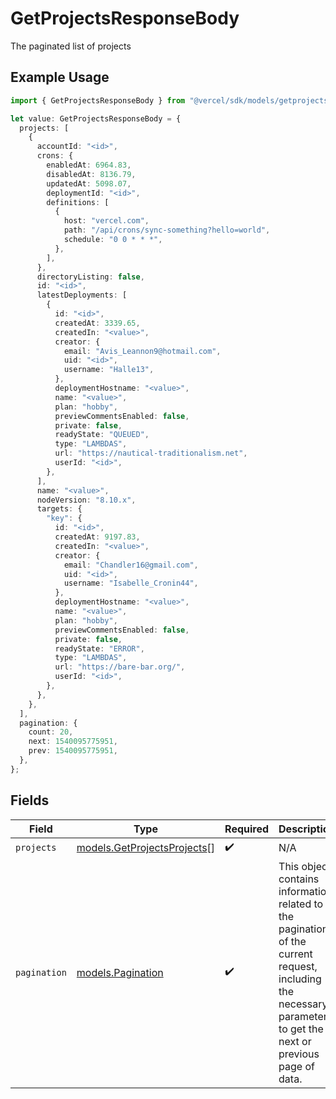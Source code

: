 # GetProjectsResponseBody

The paginated list of projects

## Example Usage

```typescript
import { GetProjectsResponseBody } from "@vercel/sdk/models/getprojectsop.js";

let value: GetProjectsResponseBody = {
  projects: [
    {
      accountId: "<id>",
      crons: {
        enabledAt: 6964.83,
        disabledAt: 8136.79,
        updatedAt: 5098.07,
        deploymentId: "<id>",
        definitions: [
          {
            host: "vercel.com",
            path: "/api/crons/sync-something?hello=world",
            schedule: "0 0 * * *",
          },
        ],
      },
      directoryListing: false,
      id: "<id>",
      latestDeployments: [
        {
          id: "<id>",
          createdAt: 3339.65,
          createdIn: "<value>",
          creator: {
            email: "Avis_Leannon9@hotmail.com",
            uid: "<id>",
            username: "Halle13",
          },
          deploymentHostname: "<value>",
          name: "<value>",
          plan: "hobby",
          previewCommentsEnabled: false,
          private: false,
          readyState: "QUEUED",
          type: "LAMBDAS",
          url: "https://nautical-traditionalism.net",
          userId: "<id>",
        },
      ],
      name: "<value>",
      nodeVersion: "8.10.x",
      targets: {
        "key": {
          id: "<id>",
          createdAt: 9197.83,
          createdIn: "<value>",
          creator: {
            email: "Chandler16@gmail.com",
            uid: "<id>",
            username: "Isabelle_Cronin44",
          },
          deploymentHostname: "<value>",
          name: "<value>",
          plan: "hobby",
          previewCommentsEnabled: false,
          private: false,
          readyState: "ERROR",
          type: "LAMBDAS",
          url: "https://bare-bar.org/",
          userId: "<id>",
        },
      },
    },
  ],
  pagination: {
    count: 20,
    next: 1540095775951,
    prev: 1540095775951,
  },
};
```

## Fields

| Field                                                                                                                                                           | Type                                                                                                                                                            | Required                                                                                                                                                        | Description                                                                                                                                                     |
| --------------------------------------------------------------------------------------------------------------------------------------------------------------- | --------------------------------------------------------------------------------------------------------------------------------------------------------------- | --------------------------------------------------------------------------------------------------------------------------------------------------------------- | --------------------------------------------------------------------------------------------------------------------------------------------------------------- |
| `projects`                                                                                                                                                      | [models.GetProjectsProjects](../models/getprojectsprojects.md)[]                                                                                                | :heavy_check_mark:                                                                                                                                              | N/A                                                                                                                                                             |
| `pagination`                                                                                                                                                    | [models.Pagination](../models/pagination.md)                                                                                                                    | :heavy_check_mark:                                                                                                                                              | This object contains information related to the pagination of the current request, including the necessary parameters to get the next or previous page of data. |